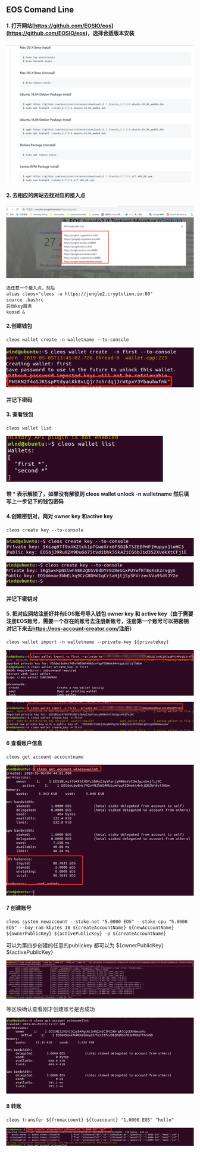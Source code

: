 ## EOS Comand Line

#### 1. 打开网站[https://github.com/EOSIO/eos](<https://github.com/EOSIO/eos>)，选择合适版本安装
![Alt text](./picture/1.png)

#### 2. 去相应的网站去找对应的接入点
![Alt text](./picture/5.png)


```shell
选任意一个接入点，然后
alias cleos="cleos -u https://jungle2.cryptolion.io:80"
source .bashrc
启动key服务
keosd & 
```

#### 2.创建钱包

````shell
cleos wallet create -n walletname --to-console
````
![Alt text](./picture/4.png)

#### 并记下密码

#### 3. 查看钱包

````shell
cleos wallet list
````
![Alt text](./picture/6.png)

#### 带 * 表示解锁了，如果没有解锁则 cleos wallet unlock -n walletname  然后填写上一步记下的钱包密码

#### 4.创建密钥对，两对 owner key 和active key

```
cleos create key --to-console
```
![Alt text](./picture/7.png)

![Alt text](./picture/8.png)

#### 并记下密钥对

#### 5. 把对应网站注册好并有EOS账号导入钱包 owner key 和 active key（由于需要注册EOS账号，需要一个存在的账号去注册新账号，注册第一个账号可以把密钥对记下来去<https://eos-account-creator.com/>注册）

````
cleos wallet import -n walletname --private-key ${privatekey} 
````
![Alt text](./picture/9.png)

![Alt text](./picture/10.png)

#### 6 查看账户信息

```
cleos get account accountname
```

![Alt text](./picture/11.png)

#### 7 创建账号

````
cleos system newaccount --stake-net "5.0000 EOS" --stake-cpu "5.0000 EOS" --buy-ram-kbytes 10 ${createAccountName} ${newAccountName} ${ownerPublicKey} ${activePublicKey} -p ${createAccountName}
````

可以为第四步创建的任意的publickey 都可以为 ${ownerPublicKey} ${activePublicKey} 

![Alt text](./picture/12.png)

等区块确认查看刚才创建账号是否成功

![Alt text](./picture/13.png)

#### 8 转账

```
cleos transfer ${fromaccount} ${toaccount} "1.0000 EOS" "hello"
```

![Alt text](./picture/14.png)